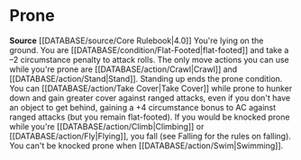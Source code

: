 ﻿---
id: '31'
name: Prone
source: null

---
# Prone

**Source** [[DATABASE/source/Core Rulebook|4.0]]
You're lying on the ground. You are [[DATABASE/condition/Flat-Footed|flat-footed]] and take a –2 circumstance penalty to attack rolls. The only move actions you can use while you're prone are [[DATABASE/action/Crawl|Crawl]] and [[DATABASE/action/Stand|Stand]]. Standing up ends the prone condition. You can [[DATABASE/action/Take Cover|Take Cover]] while prone to hunker down and gain greater cover against ranged attacks, even if you don't have an object to get behind, gaining a +4 circumstance bonus to AC against ranged attacks (but you remain flat-footed).
 If you would be knocked prone while you're [[DATABASE/action/Climb|Climbing]] or [[DATABASE/action/Fly|Flying]], you fall (see Falling for the rules on falling). You can't be knocked prone when [[DATABASE/action/Swim|Swimming]].